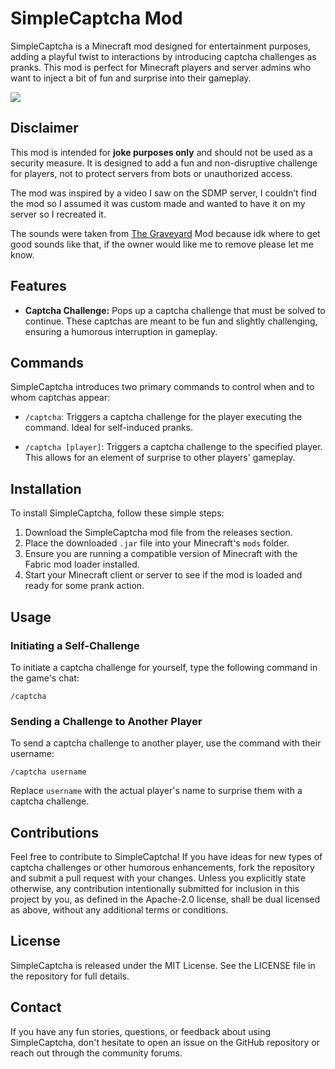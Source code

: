 # SimpleCaptcha Mod

SimpleCaptcha is a Minecraft mod designed for entertainment purposes, adding a playful twist to interactions by introducing captcha challenges as pranks. This mod is perfect for Minecraft players and server admins who want to inject a bit of fun and surprise into their gameplay.

![](https://i.imgur.com/knhFq4o.png)

## Disclaimer

This mod is intended for **joke purposes only** and should not be used as a security measure. It is designed to add a fun and non-disruptive challenge for players, not to protect servers from bots or unauthorized access.

The mod was inspired by a video I saw on the SDMP server, I couldn’t find the mod so I assumed it was custom made and wanted to have it on my server so I recreated it.

The sounds were taken from [The Graveyard](https://modrinth.com/mod/the-graveyard-fabric) Mod because idk where to get good sounds like that, if the owner would like me to remove please let me know.
## Features

- **Captcha Challenge:** Pops up a captcha challenge that must be solved to continue. These captchas are meant to be fun and slightly challenging, ensuring a humorous interruption in gameplay.

## Commands

SimpleCaptcha introduces two primary commands to control when and to whom captchas appear:

- `/captcha`: Triggers a captcha challenge for the player executing the command. Ideal for self-induced pranks.

- `/captcha [player]`: Triggers a captcha challenge to the specified player. This allows for an element of surprise to other players' gameplay.

## Installation

To install SimpleCaptcha, follow these simple steps:

1. Download the SimpleCaptcha mod file from the releases section.
2. Place the downloaded `.jar` file into your Minecraft's `mods` folder.
3. Ensure you are running a compatible version of Minecraft with the Fabric mod loader installed.
4. Start your Minecraft client or server to see if the mod is loaded and ready for some prank action.

## Usage

### Initiating a Self-Challenge

To initiate a captcha challenge for yourself, type the following command in the game's chat:

```/captcha```

### Sending a Challenge to Another Player

To send a captcha challenge to another player, use the command with their username:

```/captcha username```

Replace `username` with the actual player's name to surprise them with a captcha challenge.

## Contributions

Feel free to contribute to SimpleCaptcha! If you have ideas for new types of captcha challenges or other humorous enhancements, fork the repository and submit a pull request with your changes.
Unless you explicitly state otherwise, any contribution intentionally submitted for inclusion in this project by you, as defined in the Apache-2.0 license, shall be dual licensed as above, without any additional terms or conditions.

## License

SimpleCaptcha is released under the MIT License. See the LICENSE file in the repository for full details.

## Contact

If you have any fun stories, questions, or feedback about using SimpleCaptcha, don't hesitate to open an issue on the GitHub repository or reach out through the community forums.
